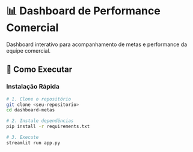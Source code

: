 # 📊 Dashboard de Performance Comercial

Dashboard interativo para acompanhamento de metas e performance da equipe comercial.

## 🚀 Como Executar

### Instalação Rápida
```bash
# 1. Clone o repositório
git clone <seu-repositorio>
cd dashboard-metas

# 2. Instale dependências
pip install -r requirements.txt

# 3. Execute
streamlit run app.py